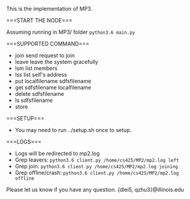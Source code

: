 This is the implementation of MP3. 

===START THE NODE===

Assuming running in MP3/ folder
`python3.6 main.py`



===SUPPORTED COMMAND===

* join send request to join
* leave leave the system gracefully
* lsm list members
* lss list self's address 
* put localfilename sdfsfilename
* get sdfsfilename localfilename
* delete sdfsfilename
* ls sdfsfilename
* store

===SETUP===
* You may need to run ../setup.sh once to setup. 

===LOGS===

- Logs will be redirected to mp2.log
- Grep leavers: `python3.6 client.py /home/cs425/MP2/mp2.log left`
- Grep join: `python3.6 client.py /home/cs425/MP2/mp2.log joining`
- Grep offline/crash: `python3.6 client.py /home/cs425/MP2/mp2.log offline`

Please let us know if you have any question. {dlei5, qzhu3}@illinois.edu
